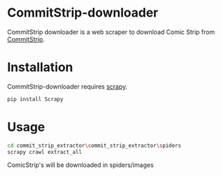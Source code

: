 # CommitStrip-downloader

CommitStrip downloader is a web scraper to download Comic Strip from [CommitStrip](http://www.commitstrip.com).

# Installation
CommitStrip-downloader requires [scrapy](https://doc.scrapy.org/en/latest/intro/install.html).

```sh
pip install Scrapy
```
# Usage

```sh
cd commit_strip_extractor\commit_strip_extractor\spiders
scrapy crawl extract_all
```
ComicStrip's will be downloaded in spiders/images